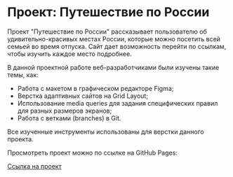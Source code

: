 # Проект: Путешествие по России

Проект "Путешествие по России" рассказывает пользователю об удивительно-красивых местах России, которые можно посетить всей семьей во время отпуска. Сайт дает возможность перейти по ссылкам, чтобы изучить каждое место подробнее.

В данной проектной работе веб-разработчиками были изучены такие темы, как:

* Работа с макетом в графическом редакторе Figma;
* Верстка адаптивных сайтов на Grid Layout;
* Использование media queries для задания специфических правил для разных размеров экранов;
* Работа с ветками (branches) в Git.

Все изученные инструменты использованы для верстки данного проекта.

Просмотреть проект можно по ссылке на GitHub Pages:

[Ссылка на проект](https://https://viki-b90.github.io/russian-travel/)
